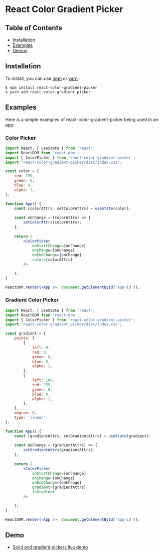 # React Color Gradient Picker

## Table of Contents

* [Installation](#installation)
* [Examples](#examples)
* [Demos](#demo)

## Installation

To install, you can use [npm](https://npmjs.org/) or [yarn](https://yarnpkg.com):


    $ npm install react-color-gradient-picker
    $ yarn add react-color-gradient-picker

## Examples

Here is a simple examples of react-color-gradient-picker being used in an app:

### Color Picker
```jsx
import React, { useState } from 'react';
import ReactDOM from 'react-dom';
import { ColorPicker } from 'react-color-gradient-picker';
import 'react-color-gradient-picker/dist/index.css';

const color = {
    red: 255,
    green: 0,
    blue: 0,
    alpha: 1,
};

function App() {
    const [colorAttrs, setColorAttrs] = useState(color);
    
    const onChange = (colorAttrs) => {
        setColorAttrs(colorAttrs);
    };
  
    return (
        <ColorPicker
            onStartChange={onChange}
            onChange={onChange}
            onEndChange={onChange}
            color={colorAttrs}
        />

    );
}

ReactDOM.render(<App />, document.getElementById('app-id'));
```

### Gradient Color Picker
```jsx
import React, { useState } from 'react';
import ReactDOM from 'react-dom';
import { ColorPicker } from 'react-color-gradient-picker';
import 'react-color-gradient-picker/dist/index.css';

const gradient = {
    points: [
        {
            left: 0,
            red: 0,
            green: 0,
            blue: 0,
            alpha: 1,
        },
        {
            left: 100,
            red: 255,
            green: 0,
            blue: 0,
            alpha: 1,
        },
    ],
    degree: 0,
    type: 'linear',
};

function App() {
    const [gradientAttrs, setGradientAttrs] = useState(gradient);
    
    const onChange = (gradientAttrs) => {
        setGradientAttrs(gradientAttrs);
    };
  
    return (
        <ColorPicker
            onStartChange={onChange}
            onChange={onChange}
            onEndChange={onChange}
            gradient={gradientAttrs}
            isGradient
        />

    );
}

ReactDOM.render(<App />, document.getElementById('app-id'));
```
## Demo

* [Solid and gradient pickers live demo](https://arthay.github.io/react-color-gradient-picker/)
